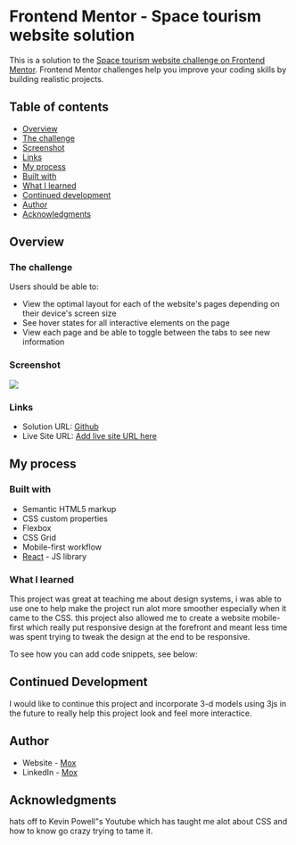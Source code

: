 # Frontend Mentor - Space tourism website solution

This is a solution to the [Space tourism website challenge on Frontend Mentor](https://www.frontendmentor.io/challenges/space-tourism-multipage-website-gRWj1URZ3). Frontend Mentor challenges help you improve your coding skills by building realistic projects. 

## Table of contents

- [Overview](#overview)
- [The challenge](#the-challenge)
- [Screenshot](#screenshot)
- [Links](#links)
- [My process](#my-process)
- [Built with](#built-with)
- [What I learned](#what-i-learned)
- [Continued development](#continued-development)
- [Author](#author)
- [Acknowledgments](#acknowledgments)


## Overview

### The challenge

Users should be able to:

- View the optimal layout for each of the website's pages depending on their device's screen size
- See hover states for all interactive elements on the page
- View each page and be able to toggle between the tabs to see new information

### Screenshot

![](spaceProject/space-tourism-website-main/src/assets/shared/spaceProject.png?raw=true)

### Links

- Solution URL: [Github](https://github.com/mrMoxford/spaceProject)
- Live Site URL: [Add live site URL here](https://your-live-site-url.com)

## My process

### Built with

- Semantic HTML5 markup
- CSS custom properties
- Flexbox
- CSS Grid
- Mobile-first workflow
- [React](https://reactjs.org/) - JS library




### What I learned

This project was great at teaching me about design systems, i was able to use one to help make the project run alot more smoother especially when it came to the CSS.
this project also allowed me to create a website mobile-first which really put responsive design at the forefront and meant less time was spent trying to tweak the design at the end to be responsive.

To see how you can add code snippets, see below:

## Continued Development

I would like to continue this project and incorporate 3-d models using 3js in the future to really help this project look and feel more interactice.


## Author

- Website - [Mox](https://www.your-site.com)
- LinkedIn - [Mox](linkedin.com/in/mohamed-deeq-abdi-7334b9179)


## Acknowledgments

hats off to Kevin Powell"s Youtube which has taught me alot about CSS and how to know go crazy trying to tame it.


